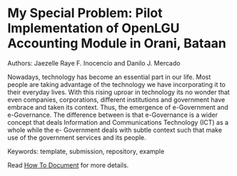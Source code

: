 # My Special Problem: Pilot Implementation of OpenLGU Accounting Module in Orani, Bataan
Authors: Jaezelle Raye F. Inocencio and Danilo J. Mercado

Nowadays, technology has become an essential part in our life. Most people are taking advantage of the technology we have incorporating it to their everyday lives. With this rising uproar in technology its no wonder that even companies, corporations, different institutions and government have embrace and taken its context. Thus, the emergence of e-Government and e-Governance. The difference between is that e-Governance is a wider concept that deals Information and
Communications Technology (ICT) as a whole while the e- Government deals with subtle context such that make use of the government services and its people.

Keywords: template, submission, repository, example

Read [How To Document](HOWTO.md) for more details.
